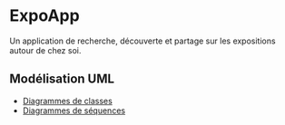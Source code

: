 # ExpoApp

Un application de recherche, découverte et partage sur les expositions autour de chez soi.

## Modélisation UML

- [Diagrammes de classes](classes.md)
- [Diagrammes de séquences](sequences.md)

